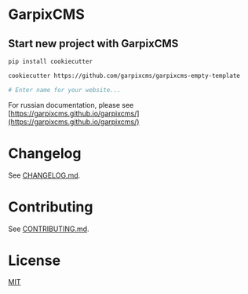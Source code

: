 # GarpixCMS

## Start new project with GarpixCMS 

```bash
pip install cookiecutter

cookiecutter https://github.com/garpixcms/garpixcms-empty-template

# Enter name for your website...
```

For russian documentation, please see [https://garpixcms.github.io/garpixcms/](https://garpixcms.github.io/garpixcms/)

# Changelog

See [CHANGELOG.md](CHANGELOG.md).

# Contributing

See [CONTRIBUTING.md](CONTRIBUTING.md).

# License

[MIT](LICENSE)